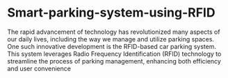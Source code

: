 # Smart-parking-system-using-RFID
The rapid advancement of technology has revolutionized many aspects of our daily lives, including the way we manage and utilize parking spaces. 
One such innovative development is the RFID-based car parking system. This system leverages Radio Frequency Identification (RFID) technology to streamline the process of parking management, enhancing both efficiency and user convenience

